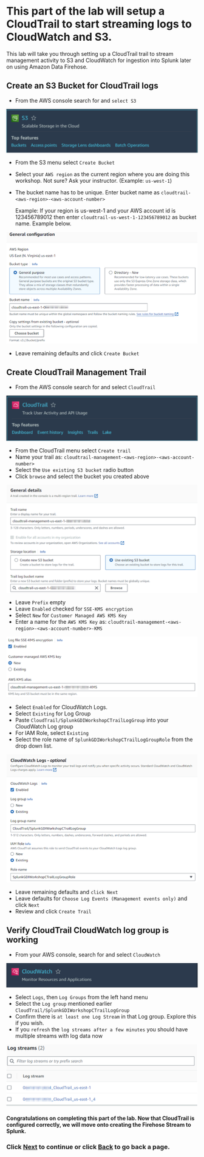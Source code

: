 # This part of the lab will setup a CloudTrail to start streaming logs to CloudWatch and S3. 
This lab will take you through setting up a CloudTrail trail to stream management activity to S3 and CloudWatch for ingestion into Splunk later on using Amazon Data Firehose.

## Create an S3 Bucket for CloudTrail logs
- From the AWS console search for and `select S3`

![image006](/static/20_firehose/Image006.png)

- From the S3 menu select `Create Bucket`
- Select your `AWS region` as the current region where you are doing this workshop. Not sure? Ask your instructor. (Example: `us-west-1`)
- The bucket name has to be unique. Enter bucket name as `cloudtrail-<aws-region>-<aws-account-number>` 

    Example: If your region is us-west-1 and your AWS account id is 123456789012 then enter `cloudtrail-us-west-1-123456789012` as bucket name. Example below.

![image007](/static/20_firehose/Image007.png)

- Leave remaining defaults and click `Create Bucket`

## Create CloudTrail Management Trail
- From the AWS console search for and select `CloudTrail`

![image008](/static/20_firehose/Image008.png)

- From the CloudTrail menu select `Create trail`
- Name your trail as: `cloudtrail-management-<aws-region>-<aws-account-number>`
- Select the `Use existing S3 bucket` radio button
- Click `browse` and select the bucket you created above

![image009](/static/20_firehose/Image009.png)

- Leave `Prefix` empty
- Leave `Enabled` checked for `SSE-KMS encryption`
- Select `New` for `Customer Managed AWS KMS Key`
- Enter a name for the `AWS KMS Key` as: `cloudtrail-management-<aws-region>-<aws-account-number>-KMS`

![image010](/static/20_firehose/Image010.png)

- Select `Enabled` for CloudWatch Logs. 
- Select `Existing` for Log Group
- Paste `CloudTrail/SplunkGDIWorkshopCTrailLogGroup` into your CloudWatch Log group 
- For IAM Role, select `Existing`
- Select the role name of `SplunkGDIWorkshopCTrailLogGroupRole` from the drop down list.

![image011](/static/20_firehose/Image011.png)

- Leave remaining defaults and `click Next`
- Leave defaults for `Choose Log Events (Management events only)` and click `Next`
- Review and click `Create Trail`

## Verify CloudTrail CloudWatch log group is working
- From your AWS console, search for and select `CloudWatch`

![image012](/static/20_firehose/Image012.png)

- Select `Logs`, then `Log Groups` from the left hand menu
- Select the `Log group` mentioned earlier `CloudTrail/SplunkGDIWorkshopCTrailLogGroup`
- Confirm there is `at least one Log Stream` in that Log group. Explore this if you wish. 
- If you `refresh` the `log streams after a few minutes` you should have multiple streams with log data now

![image013](/static/20_firehose/Image013.png)

#### Congratulations on completing this part of the lab. Now that CloudTrail is configured correctly, we will move onto creating the Firehose Stream to Splunk.

### Click <a>[Next](/content/Lab2_firehose/setup_firehose.md)</a> to continue or click <a>[Back](/content/Lab2_firehose/setup_splunk.md) to go back a page.</a>